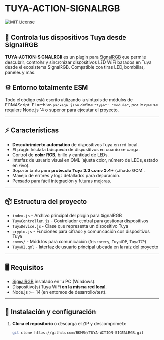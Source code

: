 # TUYA-ACTION-SIGNALRGB

[![MIT License](https://img.shields.io/badge/license-MIT-blue.svg)](LICENSE)

## 🌈 Controla tus dispositivos Tuya desde SignalRGB

**TUYA-ACTION-SIGNALRGB** es un plugin para [SignalRGB](https://www.signalrgb.com/) que permite descubrir, controlar y sincronizar dispositivos LED WiFi basados en Tuya desde el ecosistema SignalRGB. Compatible con tiras LED, bombillas, paneles y más.

## ⚙️ Entorno totalmente ESM

Todo el código está escrito utilizando la sintaxis de módulos de ECMAScript.
El archivo `package.json` define `"type": "module"`, por lo que se
requiere Node.js 14 o superior para ejecutar el proyecto.

---

## ⚡️ Características

- **Descubrimiento automático** de dispositivos Tuya en red local.
- El plugin inicia la búsqueda de dispositivos en cuanto se carga.
- Control de **color RGB**, brillo y cantidad de LEDs.
- Interfaz de usuario visual en QML (ajusta color, número de LEDs, estado en vivo).
- Soporte tanto para **protocolo Tuya 3.3 como 3.4+** (cifrado GCM).
- Manejo de errores y logs detallados para depuración.
- Pensado para fácil integración y futuras mejoras.

---

## 📦 Estructura del proyecto

- `index.js` - Archivo principal del plugin para SignalRGB
- `TuyaController.js` - Controlador central para gestionar dispositivos
- `TuyaDevice.js` - Clase que representa un dispositivo Tuya
- `crypto.js` - Funciones para cifrado y comunicación con dispositivos Tuya
- `comms/` - Módulos para comunicación (`Discovery`, `TuyaUDP`, `TuyaTCP`)
- `TuyaUI.qml` - Interfaz de usuario principal ubicada en la raíz del proyecto

---

## 🖥️ Requisitos

- [SignalRGB](https://www.signalrgb.com/) instalado en tu PC (Windows).
- Dispositivo(s) Tuya WiFi **en la misma red local**.
- Node.js >= 14 (en entornos de desarrollo/test).

---

## 🚀 Instalación y configuración

1. **Clona el repositorio** o descarga el ZIP y descomprímelo:
   ```bash
   git clone https://github.com/BKMEN/TUYA-ACTION-SIGNALRGB.git
   ```
